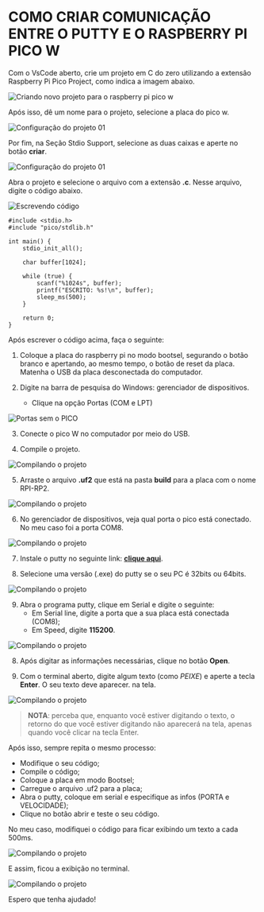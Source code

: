 # COMO CRIAR COMUNICAÇÃO ENTRE O PUTTY E O RASPBERRY PI PICO W

Com o VsCode aberto, crie um projeto em C do zero utilizando a extensão Raspberry Pi Pico Project, como indica a imagem abaixo.

![Criando novo projeto para o raspberry pi pico w](/images/criar_projeto.png)

Após isso, dê um nome para o projeto, selecione a placa do pico w. 

![Configuração do projeto 01](/images/configuracoes_projeto_01.png)

Por fim, na Seção Stdio Support, selecione as duas caixas e aperte no botão **criar**.

![Configuração do projeto 01](/images/configuracoes_projeto_02.png)

Abra o projeto e selecione o arquivo com a extensão **.c**. Nesse arquivo, digite o código abaixo.

![Escrevendo código](/images/escrevendo_codigo.png)

```
#include <stdio.h>
#include "pico/stdlib.h"

int main() {
    stdio_init_all();

    char buffer[1024];

    while (true) {
        scanf("%1024s", buffer);
        printf("ESCRITO: %s!\n", buffer);
        sleep_ms(500);
    }

    return 0;
}

```

Após escrever o código acima, faça o seguinte:

1) Coloque a placa do raspberry pi no modo bootsel, segurando o botão branco e apertando, ao mesmo tempo, o botão de reset da placa. Matenha o USB da placa desconectada do computador.

2) Digite na barra de pesquisa do Windows: gerenciador de dispositivos.
    - Clique na opção Portas (COM e LPT)

![Portas sem o PICO](/images/portas_sem_pico.png)

3) Conecte o pico W no computador por meio do USB. 

4) Compile o projeto.

![Compilando o projeto](/images/compilando.png)

5) Arraste o arquivo **.uf2** que está na pasta **build** para a placa com o nome RPI-RP2.

![Compilando o projeto](/images/carregando_arquivo_para_pico.png)

6) No gerenciador de dispositivos, veja qual porta o pico está conectado. No meu caso foi a porta COM8.

![Compilando o projeto](/images/observando_porta.png)

7) Instale o putty no seguinte link: **[clique aqui](https://www.chiark.greenend.org.uk/~sgtatham/putty/latest.html)**.

8) Selecione uma versão (.exe) do putty se o seu PC é 32bits ou 64bits.

![Compilando o projeto](/images/baixando_putty.png)

9) Abra o programa putty, clique em Serial e digite o seguinte:
    - Em Serial line, digite a porta que a sua placa está conectada (COM8);
    - Em Speed, digite **115200**.

![Compilando o projeto](/images/configurando_putty.png)

8) Após digitar as informações necessárias, clique no botão **Open**.

9) Com o terminal aberto, digite algum texto (como *PEIXE*) e aperte a tecla **Enter**. O seu texto deve aparecer. na tela.

![Compilando o projeto](/images/testando_terminal_serial.png)

> **NOTA**: perceba que, enquanto você estiver digitando o texto, o retorno do que você estiver digitando não aparecerá na tela, apenas quando você clicar na tecla Enter.

Após isso, sempre repita o mesmo processo:
- Modifique o seu código;
- Compile o código;
- Coloque a placa em modo Bootsel;
- Carregue o arquivo .uf2 para a placa;
- Abra o putty, coloque em serial e especifique as infos (PORTA e VELOCIDADE);
- Clique no botão abrir e teste o seu código.

No meu caso, modifiquei o código para ficar exibindo um texto a cada 500ms.

![Compilando o projeto](/images/codigo_modificado.png)

E assim, ficou a exibição no terminal.

![Compilando o projeto](/images/putty_codigo_modificado.png)

Espero que tenha ajudado!

